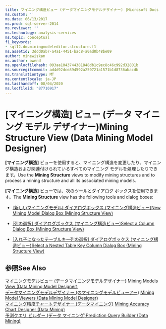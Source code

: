 ```yaml
---
title: マイニング構造ビュー (データマイニングモデルデザイナー) |Microsoft Docs
ms.custom: ''
ms.date: 06/13/2017
ms.prod: sql-server-2014
ms.reviewer: ''
ms.technology: analysis-services
ms.topic: conceptual
f1_keywords:
- sql12.dm.miningmodeleditor.structure.f1
ms.assetid: 3ddd0ab7-a4a1-4451-bac8-a0ad0b48be09
author: minewiskan
ms.author: owend
ms.openlocfilehash: 093aa1043744381848db1c9ec8c46c992d32801b
ms.sourcegitcommit: ad4d92dce894592a259721a1571b1d8736abacdb
ms.translationtype: MT
ms.contentlocale: ja-JP
ms.lasthandoff: 08/04/2020
ms.locfileid: "87716917"
---
```

# <a name="mining-structure-view-data-mining-model-designer"></a><span data-ttu-id="9b244-102">[マイニング構造] ビュー (データ マイニング モデル デザイナー)</span><span class="sxs-lookup"><span data-stu-id="9b244-102">Mining Structure View (Data Mining Model Designer)</span></span>
  <span data-ttu-id="9b244-103">**[マイニング構造]** ビューを使用すると、マイニング構造を変更したり、マイニング構造および関連付けられているすべてのマイニング モデルを処理したりできます。</span><span class="sxs-lookup"><span data-stu-id="9b244-103">Use the **Mining Structure** views to modify mining structures and to process a mining structure and all its associated mining models.</span></span>  
  
 <span data-ttu-id="9b244-104">**[マイニング構造]** ビューでは、次のツールとダイアログ ボックスを使用できます。</span><span class="sxs-lookup"><span data-stu-id="9b244-104">The **Mining Structure** view has the following tools and dialog boxes:</span></span>  
  
-   <span data-ttu-id="9b244-105">[[新しいマイニングモデル] ダイアログボックス &#40;マイニング構造ビュー&#41;](new-mining-model-dialog-box-mining-structure-view.md)</span><span class="sxs-lookup"><span data-stu-id="9b244-105">[New Mining Model Dialog Box &#40;Mining Structure View&#41;](new-mining-model-dialog-box-mining-structure-view.md)</span></span>  
  
-   <span data-ttu-id="9b244-106">[[列の選択] ダイアログボックス &#40;マイニング構造ビュー&#41;](select-a-column-dialog-box-mining-structure-view.md)</span><span class="sxs-lookup"><span data-stu-id="9b244-106">[Select a Column Dialog Box &#40;Mining Structure View&#41;](select-a-column-dialog-box-mining-structure-view.md)</span></span>  
  
-   <span data-ttu-id="9b244-107">[[入れ子になったテーブルキー列の選択] ダイアログボックス &#40;マイニング構造ビュー&#41;](select-a-nested-table-key-column-dialog-box-mining-structure-view.md)</span><span class="sxs-lookup"><span data-stu-id="9b244-107">[Select a Nested Table Key Column Dialog Box &#40;Mining Structure View&#41;](select-a-nested-table-key-column-dialog-box-mining-structure-view.md)</span></span>  
  
## <a name="see-also"></a><span data-ttu-id="9b244-108">参照</span><span class="sxs-lookup"><span data-stu-id="9b244-108">See Also</span></span>  
 <span data-ttu-id="9b244-109">[マイニングモデルビュー &#40;データマイニングモデルデザイナー&#41;](mining-models-view-data-mining-model-designer.md) </span><span class="sxs-lookup"><span data-stu-id="9b244-109">[Mining Models View &#40;Data Mining Model Designer&#41;](mining-models-view-data-mining-model-designer.md) </span></span>  
 <span data-ttu-id="9b244-110">[データマイニングモデルデザイナー &#40;のマイニングモデルビューアー&#41;](mining-model-viewers-data-mining-model-designer.md) </span><span class="sxs-lookup"><span data-stu-id="9b244-110">[Mining Model Viewers &#40;Data Mining Model Designer&#41;](mining-model-viewers-data-mining-model-designer.md) </span></span>  
 <span data-ttu-id="9b244-111">[マイニング精度チャートデザイナー &#40;データマイニング&#41;](mining-accuracy-chart-designer-data-mining.md) </span><span class="sxs-lookup"><span data-stu-id="9b244-111">[Mining Accuracy Chart Designer &#40;Data Mining&#41;](mining-accuracy-chart-designer-data-mining.md) </span></span>  
 [<span data-ttu-id="9b244-112">予測クエリ ビルダー &#40;データ マイニング&#41;</span><span class="sxs-lookup"><span data-stu-id="9b244-112">Prediction Query Builder &#40;Data Mining&#41;</span></span>](prediction-query-builder-data-mining.md)  
  
  

